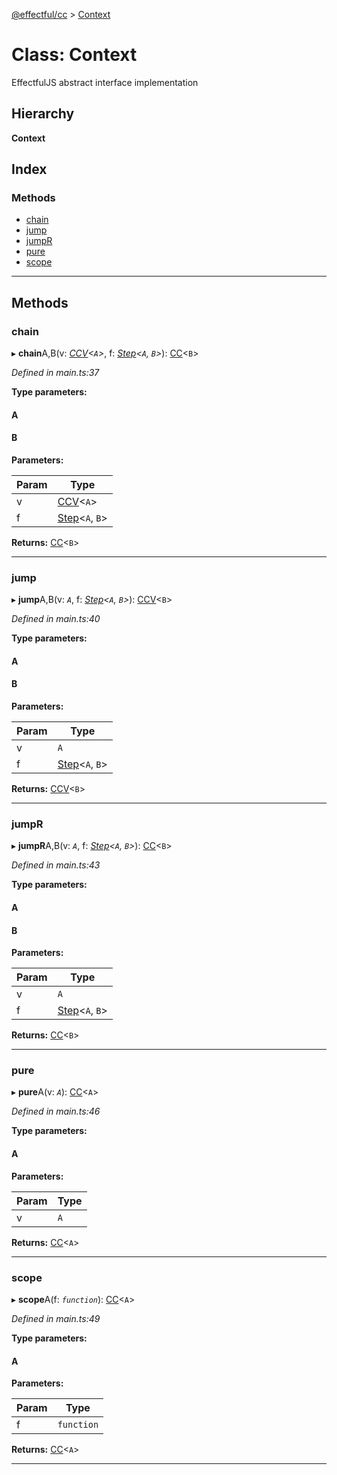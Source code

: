 [@effectful/cc](../README.md) > [Context](../classes/context.md)

# Class: Context

EffectfulJS abstract interface implementation

## Hierarchy

**Context**

## Index

### Methods

* [chain](context.md#chain)
* [jump](context.md#jump)
* [jumpR](context.md#jumpr)
* [pure](context.md#pure)
* [scope](context.md#scope)

---

## Methods

<a id="chain"></a>

###  chain

▸ **chain**A,B(v: *[CCV](../#ccv)<`A`>*, f: *[Step](../#step)<`A`, `B`>*): [CC](../interfaces/cc.md)<`B`>

*Defined in main.ts:37*

**Type parameters:**

#### A 
#### B 
**Parameters:**

| Param | Type |
| ------ | ------ |
| v | [CCV](../#ccv)<`A`> |
| f | [Step](../#step)<`A`, `B`> |

**Returns:** [CC](../interfaces/cc.md)<`B`>

___
<a id="jump"></a>

###  jump

▸ **jump**A,B(v: *`A`*, f: *[Step](../#step)<`A`, `B`>*): [CCV](../#ccv)<`B`>

*Defined in main.ts:40*

**Type parameters:**

#### A 
#### B 
**Parameters:**

| Param | Type |
| ------ | ------ |
| v | `A` |
| f | [Step](../#step)<`A`, `B`> |

**Returns:** [CCV](../#ccv)<`B`>

___
<a id="jumpr"></a>

###  jumpR

▸ **jumpR**A,B(v: *`A`*, f: *[Step](../#step)<`A`, `B`>*): [CC](../interfaces/cc.md)<`B`>

*Defined in main.ts:43*

**Type parameters:**

#### A 
#### B 
**Parameters:**

| Param | Type |
| ------ | ------ |
| v | `A` |
| f | [Step](../#step)<`A`, `B`> |

**Returns:** [CC](../interfaces/cc.md)<`B`>

___
<a id="pure"></a>

###  pure

▸ **pure**A(v: *`A`*): [CC](../interfaces/cc.md)<`A`>

*Defined in main.ts:46*

**Type parameters:**

#### A 
**Parameters:**

| Param | Type |
| ------ | ------ |
| v | `A` |

**Returns:** [CC](../interfaces/cc.md)<`A`>

___
<a id="scope"></a>

###  scope

▸ **scope**A(f: *`function`*): [CC](../interfaces/cc.md)<`A`>

*Defined in main.ts:49*

**Type parameters:**

#### A 
**Parameters:**

| Param | Type |
| ------ | ------ |
| f | `function` |

**Returns:** [CC](../interfaces/cc.md)<`A`>

___


